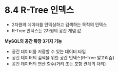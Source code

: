 # 8.4 R-Tree 인덱스
- 2차원의 데이터를 인덱싱하고 검색하는 목적의 인덱스
- R-Tree 인덱스는 2차원의 공간 개념 값

**MySQL의 공간 확장 3가지 기능**
- 공간 데이터를 저장할 수 있는 데이터 타입
- 공간 데이터의 검색을 위한 공간 인덱스(R-Tree 알고리즘)
- 공간 데이터의 연산 함수(거리 또는 포함 관계의 처리)

